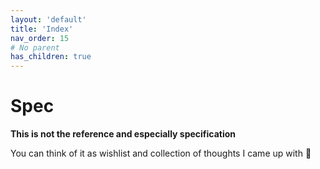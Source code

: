 ```yaml
---
layout: 'default'
title: 'Index'
nav_order: 15
# No parent
has_children: true
---
```


# Spec

**This is not the reference and especially specification**

You can think of it as wishlist and collection of thoughts I came up with 🙂
